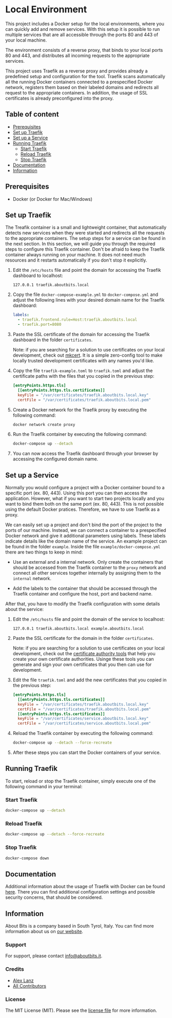Local Environment
=================

This project includes a Docker setup for the local environments, where you can quickly add and remove services. With this setup it is possible to run multiple services that are all accessible through the ports 80 and 443 of your local machine.

The environment consists of a reverse proxy, that binds to your local ports 80 and 443, and distributes all incoming requests to the appropriate services.

This project uses Traefik as a reverse proxy and provides already a predefined setup and configuration for the tool. Traefik scans automatically all the running Docker containers connected to a prespecified Docker network, registers them based on their labeled domains and redirects all request to the appropriate containers. In addition, the usage of SSL certificates is already preconfigured into the proxy.

## Table of content

- [Prerequisites](#prerequisites)
- [Set up Traefik](#set-up-traefik)
- [Set up a Service](#set-up-a-service)
- [Running Traefik](#running-traefik)
    - [Start Traefik](#start-traefik)
    - [Reload Traefik](#reload-traefik)
    - [Stop Traefik](#stop-traefik)
- [Documentation](#documentation)
- [Information](#information)

## Prerequisites

- Docker (or Docker for Mac/Windows)

## Set up Traefik

The Treafik container is a small and lightweight container, that automatically detects new services when they were started and redirects all the requests to the appropriate containers. The setup steps for a service can be found in the next section. In this section, we will guide you through the required steps to configure this Traefik container. Don't be afraid to keep the Traefik container always running on your machine. It does not need much resources and it restarts automatically if you don't stop it explicitly.

1. Edit the `/etc/hosts` file and point the domain for accessing the Traefik dashboard to localhost:

    ```
    127.0.0.1 traefik.aboutbits.local
    ```

2. Copy the file `docker-compose-example.yml` to `docker-compose.yml` and adjust the following lines with your desired domain name for the Traefik dashboard:

    ```yml
    labels:
      - traefik.frontend.rule=Host:traefik.aboutbits.local
      - traefik.port=8080
    ```

3. Paste the SSL certificate of the domain for accessing the Traefik dashboard in the folder `certificates`.

    Note: if you are searching for a solution to use certificates on your local development, check out [mkcert](https://mkcert.dev). It is a simple zero-config tool to make locally trusted development certificates with any names you'd like.

4. Copy the file `traefik-example.toml` to `traefik.toml` and adjust the certificate paths with the files that you copied in the previous step:

    ```toml
    [entryPoints.https.tls]
      [[entryPoints.https.tls.certificates]]
      keyFile = "/var/certificates/traefik.aboutbits.local.key"
      certFile = "/var/certificates/traefik.aboutbits.local.pem"
    ```

5. Create a Docker network for the Traefik proxy by executing the following command:

    ```bash
    docker network create proxy
    ```

6. Run the Traefik container by executing the following command:

    ```bash
    docker-compose up --detach
    ```

7. You can now access the Traefik dashboard through your browser by accessing the configured domain name.

## Set up a Service

Normally you would configure a project with a Docker container bound to a specific port (ex. 80, 443). Using this port you can then access the application. However, what if you want to start two projects locally and you want to bind them both on the same port (ex. 80, 443). This is not possible using the default Docker pratices. Therefore, we have to use Traefik as a proxy.

We can easily set up a project and don't bind the port of the project to the ports of our machine. Instead, we can connect a container to a prespecified Docker network and give it additional parameters using labels. These labels indicate details like the domain name of the service. An example project can be found in the folder `example`. Inside the file `example/docker-compose.yml` there are two things to keep in mind:

- Use an external and a internal network. Only create the containers that should be accessed from the Traefik container to the `proxy` network and connect all other services together internally by assigning them to the `internal` network.

- Add the labels to the container that should be accessed through the Traefik container and configure the host, port and backend name.

After that, you have to modify the Traefik configuration with some details about the service:

1. Edit the `/etc/hosts` file and point the domain of the service to localhost:

    ```
    127.0.0.1 traefik.aboutbits.local example.aboutbits.local
    ```

2. Paste the SSL certificate for the domain in the folder `certificates`.

    Note: if you are searching for a solution to use certificates on your local development, check out the [certificate authority tools](https://github.com/aboutbits/certificate-authority-tools) that help you create your own certificate authorities. Usinge these tools you can generate and sign your own certificates that you then can use for development.

3. Edit the file `traefik.toml` and add the new certificates that you copied in the previous step:

    ```toml
    [entryPoints.https.tls]
      [[entryPoints.https.tls.certificates]]
      keyFile = "/var/certificates/traefik.aboutbits.local.key"
      certFile = "/var/certificates/traefik.aboutbits.local.pem"
      [[entryPoints.https.tls.certificates]]
      keyFile = "/var/certificates/service.aboutbits.local.key"
      certFile = "/var/certificates/service.aboutbits.local.pem"
    ```

4. Reload the Traefik container by executing the following command:

    ```bash
    docker-compose up --detach --force-recreate
    ```

5. After these steps you can start the Docker containers of your service.

## Running Traefik

To start, reload or stop the Traefik container, simply execute one of the following command in your terminal:

### Start Traefik

```bash
docker-compose up --detach
```

### Reload Traefik

```bash
docker-compose up --detach --force-recreate
```

### Stop Traefik

```bash
docker-compose down
```

## Documentation

Additional information about the usage of Traefik with Docker can be found [here](https://docs.traefik.io/configuration/backends/docker/). There you can find additional configuration settings and possible security concerns, that should be considered.

## Information

About Bits is a company based in South Tyrol, Italy. You can find more information about us on [our website](https://aboutbits.it).

### Support

For support, please contact [info@aboutbits.it](mailto:info@aboutbits.it).

### Credits

- [Alex Lanz](https://github.com/alexlanz)
- [All Contributors](../../contributors)

### License

The MIT License (MIT). Please see the [license file](license.md) for more information.
